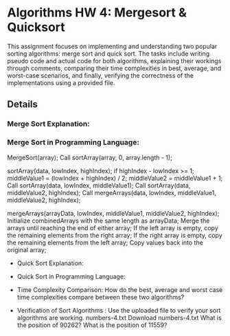 # Algorithms HW 4: Mergesort & Quicksort
This assignment focuses on implementing and understanding two popular sorting algorithms: merge sort and quick sort. The tasks include writing pseudo code and actual code for both algorithms, explaining their workings through comments, comparing their time complexities in best, average, and worst-case scenarios, and finally, verifying the correctness of the implementations using a provided file.

## Details

### Merge Sort Explanation:

### Merge Sort in Programming Language:
 MergeSort(array);
  Call sortArray(array, 0, array.length - 1);

sortArray(data, lowIndex, highIndex);
  if highIndex - lowIndex >= 1;
    middleValue1 = (lowIndex + highIndex) / 2;
    middleValue2 = middleValue1 + 1;
    Call sortArray(data, lowIndex, middleValue1);
    Call sortArray(data, middleValue2, highIndex);
    Call mergeArrays(data, lowIndex, middleValue1, middleValue2, highIndex);

mergeArrays(arrayData, lowIndex, middleValue1, middleValue2, highIndex);
  Initialize combinedArrays with the same length as arrayData;
  Merge the arrays until reaching the end of either array;
  If the left array is empty, copy the remaining elements from the right array;
  If the right array is empty, copy the remaining elements from the left array;
  Copy values back into the original array;
  
- Quick Sort Explanation:

- Quick Sort in Programming Language:

- Time Complexity Comparison:
  How do the best, average and worst case time complexities compare between these two algorithms?
  
- Verification of Sort Algorithms : 
Use the uploaded file to verify your sort algorithms are working. numbers-4.txt Download numbers-4.txt  What is the position of 90262? What is the position of 11559?
